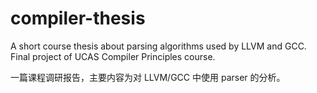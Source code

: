 # compiler-thesis
A short course thesis about parsing algorithms used by LLVM and GCC. Final project of UCAS Compiler Principles course. 

一篇课程调研报告，主要内容为对 LLVM/GCC 中使用 parser 的分析。
